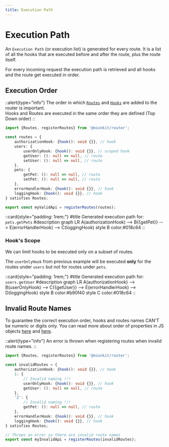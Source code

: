 ```yaml
---
title: Execution Path
---
```


# Execution Path

An `Execution Path`  (or execution list) is generated for every route. It is a list of all the hooks that are executed before and after the route, plus the route itself.

For every incoming request the execution path is retrieved and all hooks and the route get executed in order.   

## Execution Order



::alert{type="info"}
The order in which [`Routes`](./1.routes.md) and [`Hooks`](./2.hooks.md) are added to the router is important.
<br/>
Hooks and Routes are executed in the same order they are defined (Top Down order)
::

<!-- embedme ../../../../packages/router/examples/valid-definition-order.routes.ts -->
```ts
import {Routes, registerRoutes} from '@mionkit/router';

const routes = {
    authorizationHook: {hook(): void {}}, // hook
    users: {
        userOnlyHook: {hook(): void {}}, // scoped hook
        getUser: (): null => null, // route
        setUser: (): null => null, // route
    },
    pets: {
        getPet: (): null => null, // route
        setPet: (): null => null, // route
    },
    errorHandlerHook: {hook(): void {}}, // hook
    loggingHook: {hook(): void {}}, // hook
} satisfies Routes;

export const myValidApi = registerRoutes(routes);

```

::card{style="padding: 1rem;"}
#title
Generated execution path for: `pets.getPets`
#description
<mermaid>
graph LR
  A(authorizationHook) --> B{{getPet}} --> E(errorHandlerHook) --> C(loggingHook)
  style B color:#018c64
</mermaid>
::

### Hook's Scope

We can limit hooks to be executed only on a subset of routes.

The `userOnlyHook` from previous example will be executed **only** for the routes under `users` but not for routes under `pets`.

::card{style="padding: 1rem;"}
#title
Generated execution path for: `users.getUser`
#description
<mermaid>
graph LR
  A(authorizationHook) --> B(userOnlyHook) --> C{{getUser}} --> E(errorHandlerHook) --> D(loggingHook)
  style B color:#b90f40
  style C color:#018c64
</mermaid>
::




## Invalid Route Names

To guarantee the correct execution order, hooks and routes names CAN'T be numeric or digits only. You can read more about order of properties in JS objects [here](https://stackoverflow.com/questions/5525795/does-javascript-guarantee-object-property-order) and [here](https://www.stefanjudis.com/today-i-learned/property-order-is-predictable-in-javascript-objects-since-es2015/).

::alert{type="info"}
 An error is thrown when registering routes when invalid route names.
::



<!-- embedme ../../../../packages/router/examples/invalid-definition-order.routes.ts -->
```ts
import {Routes, registerRoutes} from '@mionkit/router';

const invalidRoutes = {
    authorizationHook: {hook(): void {}}, // hook
    1: {
        // Invalid naming !!!
        userOnlyHook: {hook(): void {}}, // hook
        getUser: (): null => null, // route
    },
    '2': {
        // Invalid naming !!!
        getPet: (): null => null, // route
    },
    errorHandlerHook: {hook(): void {}}, // hook
    loggingHook: {hook(): void {}}, // hook
} satisfies Routes;

// Throws an error as there are invalid route names
export const myInvalidApi = registerRoutes(invalidRoutes);

```


